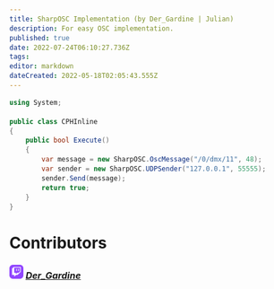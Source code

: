 ```yaml
---
title: SharpOSC Implementation (by Der_Gardine | Julian)
description: For easy OSC implementation.
published: true
date: 2022-07-24T06:10:27.736Z
tags: 
editor: markdown
dateCreated: 2022-05-18T02:05:43.555Z
---
```


```cs
using System;

public class CPHInline
{
	public bool Execute()
	{
		var message = new SharpOSC.OscMessage("/0/dmx/11", 48);
		var sender = new SharpOSC.UDPSender("127.0.0.1", 55555);
		sender.Send(message);
		return true;
	}
}
```

# Contributors

### <img src="/logos/twitch-6860918_1280.png" height=25></img> [*Der_Gardine*](https://www.twitch.tv/Der_Gardine)